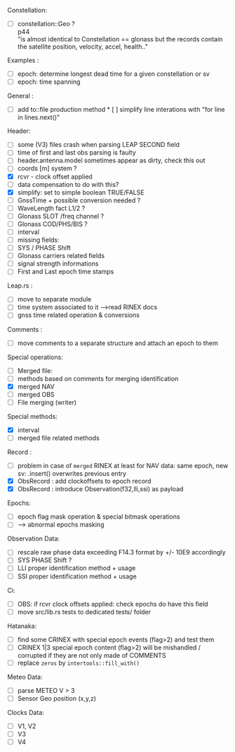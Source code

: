 Constellation:
* [ ] constellation::Geo ?    
p44   
"is almost identical to Constellation == glonass
but the records contain the satellite position, velocity, accel, health.."

Examples :
* [ ] epoch: determine longest dead time for a given constellation or sv
* [ ] epoch: time spanning

General :
* [ ] add to::file production method
* [ ] simplify line interations with "for line in lines.next()"

Header:
* [ ] some (V3) files crash when parsing LEAP SECOND field 
* [ ] time of first and last obs parsing is faulty
* [ ] header.antenna.model sometimes appear as dirty, check this out
* [ ] coords [m] system ?
* [x] rcvr - clock offset applied
 * [ ] data compensation to do with this?
 * [x] simplify: set to simple boolean TRUE/FALSE
* [ ] GnssTime + possible conversion needed ?
* [ ] WaveLength fact L1/2 ?
* [ ] Glonass SLOT /freq channel ?
* [ ] Glonass COD/PHS/BIS ?
* [ ] interval
* [ ] missing fields: 
 * [ ] SYS / PHASE Shift
 * [ ] Glonass carriers related fields
 * [ ] signal strength informations
 * [ ] First and Last epoch time stamps

Leap.rs :
* [ ] move to separate module
* [ ] time system associated to it -->read RINEX docs
* [ ] gnss time related operation & conversions

Comments :
* [ ] move comments to a separate structure and attach an epoch to them

Special operations:
* [ ] Merged file: 
 * [ ] methods based on comments for merging identification
 * [x] merged NAV
 * [ ] merged OBS
* [ ] File merging (writer)

Special methods:
* [x] interval
* [ ] merged file related methods 

Record :
* [ ] problem in case of `merged` RINEX at least for NAV data: 
same epoch, new sv: .insert() overwrites previous entry
* [x] ObsRecord : add clockoffsets to epoch record
* [x] ObsRecord : introduce Observation(f32,lli,ssi) as payload

Epochs:
* [ ] epoch flag mask operation & special bitmask operations
 * [ ] --> abnormal epochs masking 

Observation Data:
* [ ] rescale raw phase data exceeding F14.3 format by +/- 10E9 accordingly
* [ ] SYS PHASE Shift ?
* [ ] LLI proper identification method + usage 
* [ ] SSI proper identification method + usage 

Ci:
* [ ] OBS: if rcvr clock offsets applied: check epochs do have this field
* [ ] move src/lib.rs tests to dedicated tests/ folder 

Hatanaka:
* [ ] find some CRINEX with special epoch events (flag>2) and test them
* [ ] CRINEX 1|3 special epoch content (flag>2)
will be mishandled / corrupted if they are not only made of COMMENTS
* [ ] replace `zeros` by `intertools::fill_with()` 

Meteo Data:
* [ ] parse METEO V > 3
* [ ] Sensor Geo position (x,y,z)

Clocks Data:
* [ ] V1, V2 
* [ ] V3
* [ ] V4
